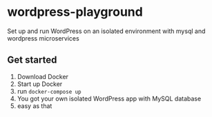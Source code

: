# wordpress-playground
Set up and run WordPress on an isolated environment  with  mysql and wordpress microservices

## Get started
1.  Download Docker
2.  Start up Docker
3.  run `docker-compose up`
4.  You got your own isolated WordPress app with MySQL database
5.  easy as that
